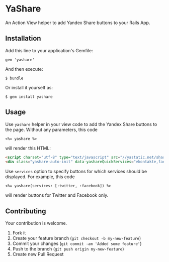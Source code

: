 # YaShare

An Action View helper to add Yandex Share buttons to your Rails App.

## Installation

Add this line to your application's Gemfile:

    gem 'yashare'

And then execute:

    $ bundle

Or install it yourself as:

    $ gem install yashare

## Usage

Use `yashare` helper in your view code to add the Yandex Share buttons to the page. Without any parameters, this code

    <%= yashare %>
    
will render this HTML:
```HTML
<script charset="utf-8" type="text/javascript" src="//yastatic.net/share/share.js"></script>
<div class="yashare-auto-init" data-yashareQuickServices="vkontakte,facebook,twitter,lj" data-yashareL10n="ru" data-yashareType="button"></div>
```

Use `services` option to specify buttons for which services should be displayed. For example, this code

    <%= yashare(services: [:twitter, :facebook]) %>

will render buttons for Twitter and Facebook only.

## Contributing

Your contribution is welcome.

1. Fork it
2. Create your feature branch (`git checkout -b my-new-feature`)
3. Commit your changes (`git commit -am 'Added some feature'`)
4. Push to the branch (`git push origin my-new-feature`)
5. Create new Pull Request
